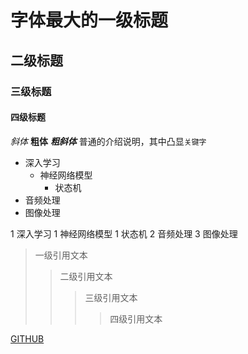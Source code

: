



# 字体最大的一级标题

## 二级标题

### 三级标题

#### 四级标题

*斜体*
**粗体**
***粗斜体***
普通的介绍说明，其中凸显`关键字`

* 深入学习
  * 神经网络模型
    * 状态机
* 音频处理
* 图像处理 

1 深入学习
  1 神经网络模型
    1 状态机
2 音频处理
3 图像处理 

> 一级引用文本
>> 二级引用文本
>>> 三级引用文本
>>>> 四级引用文本

[GITHUB][1]

[1]:https://github.com/tetetetetetete123/testrep/blob/master/REMEND.me
